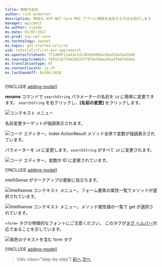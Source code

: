 ```yaml
---
title: 検索の追加
author: rick-anderson
description: 単純な ASP.NET Core MVC アプリに検索を追加する方法を紹介します
manager: wpickett
ms.author: riande
ms.date: 03/07/2017
ms.prod: asp.net-core
ms.technology: aspnet
ms.topic: get-started-article
uid: tutorials/first-mvc-app/search
ms.openlocfilehash: 772409f11a43e1d130265d8bba3bad1da5a41b86
ms.sourcegitcommit: f8852267f463b62d7f975e56bea9aa3f68fbbdeb
ms.translationtype: HT
ms.contentlocale: ja-JP
ms.lasthandoff: 04/06/2018
---
```

[!INCLUDE [adding-model](../../includes/mvc-intro/search1.md)]

**rename** コマンドで `searchString` パラメーターの名前を `id` に簡単に変更できます。 `searchString` を右クリックし、**[名前の変更]** をクリックします。

![コンテキスト メニュー](search/_static/rename.png)

名前変更ターゲットが強調表示されます。

![コード エディター。Index ActionResult メソッド全体で変数が強調表示されています。](search/_static/rename2.png)

パラメーターを `id` に変更します。`searchString` がすべて `id` に変更されます。

![コード エディター。変数が ID に変更されています。](search/_static/rename3.png)

[!INCLUDE [adding-model](../../includes/mvc-intro/search2.md)]

intelliSense がマークアップの更新に役立ちます。

![Intellisense コンテキスト メニュー。フォーム要素の属性一覧でメソッドが選択されています。](search/_static/int_m.png)

![Intellisense コンテキスト メニュー。メソッド属性値の一覧で get が選択されています。](search/_static/int_get.png)

`<form>` タグの特徴的なフォントにご注意ください。 このタグが[タグ ヘルパー](../../mvc/views/tag-helpers/intro.md)対応であることを示しています。

![紫色のテキストを含む form タグ](search/_static/th_font.png)

[!INCLUDE [adding-model](../../includes/mvc-intro/search3.md)]

> [!div class="step-by-step"]
> [前へ](controller-methods-views.md)
> [次へ](new-field.md)  
